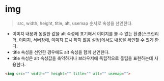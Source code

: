 # img
> src, width, height, title, alt, usemap 순서로 속성을 선언한다.

* 이미지 내용과 동일한 값을 alt 속성에 표기해서 이미지를 볼 수 없는 환경(스크린리더, 이미지, 서버장애, 이미지 표시 하지 않음 설정)에서도 내용을 확인할 수 있게 한다.
* title 속성을 선언한 경우에도 alt 속성을 함께 선언한다.
* title 속성은 alt 속성값을 축약하거나 브라우저에 독립적으로 툴팁을 표현하는데 사용한다.

``` html
<img src="" width="" height="" title="" alt="" usemap="">
```